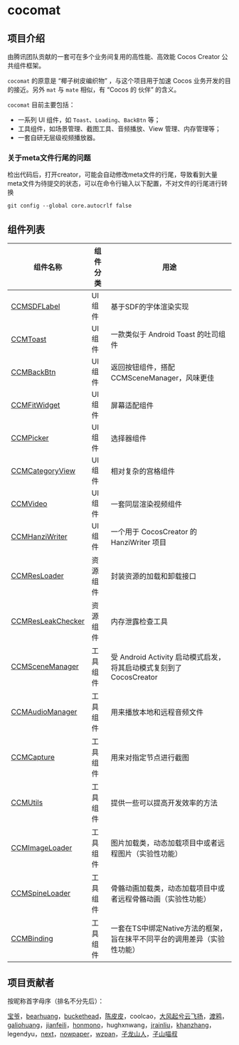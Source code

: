 # cocomat

## 项目介绍

由腾讯团队贡献的一套可在多个业务间复用的高性能、高效能 Cocos Creator 公共组件框架。

`cocomat` 的原意是 “椰子树皮编织物” ，与这个项目用于加速 Cocos 业务开发的目的接近。另外 `mat` 与 `mate` 相似，有 “Cocos 的 伙伴” 的含义。

`cocomat` 目前主要包括：

* 一系列 UI 组件，如 `Toast`、`Loading`、`BackBtn` 等；
* 工具组件，如场景管理、截图工具、音频播放、View 管理、内存管理等；
* 一套自研无层级视频播放器。

### 关于meta文件行尾的问题

检出代码后，打开creator，可能会自动修改meta文件的行尾，导致看到大量meta文件为待提交的状态，可以在命令行输入以下配置，不对文件的行尾进行转换

`git config --global core.autocrlf false`

## 组件列表

| 组件名称 | 组件分类 | 用途 |
|-------| -----| ----- |
| [CCMSDFLabel](#) | UI 组件 | 基于SDF的字体渲染实现 |
| [CCMToast](#) | UI 组件 | 一款类似于 Android Toast 的吐司组件 |
| [CCMBackBtn](#) | UI 组件 | 返回按钮组件，搭配 CCMSceneManager，风味更佳 |
| [CCMFitWidget](#) | UI 组件 | 屏幕适配组件 |
| [CCMPicker](#) | UI 组件 | 选择器组件 |
| [CCMCategoryView](#) | UI 组件 | 相对复杂的宫格组件 |
| [CCMVideo](#) | UI 组件 | 一套同层渲染视频组件 |
| [CCMHanziWriter](#) | UI 组件 | 一个用于 CocosCreator 的 HanziWriter 项目 |
| [CCMResLoader](#) | 资源组件 | 封装资源的加载和卸载接口 |
| [CCMResLeakChecker](#) | 资源组件 | 内存泄露检查工具 |
| [CCMSceneManager](#) | 工具组件 | 受 Android Activity 启动模式启发，将其启动模式复刻到了 CocosCreator |
| [CCMAudioManager](#) | 工具组件 | 用来播放本地和远程音频文件 |
| [CCMCapture](#) | 工具组件 | 用来对指定节点进行截图 |
| [CCMUtils](#) | 工具组件 | 提供一些可以提高开发效率的方法 |
| [CCMImageLoader](#) | 工具组件 | 图片加载类，动态加载项目中或者远程图片（实验性功能） |
| [CCMSpineLoader](#) | 工具组件 | 骨骼动画加载类，动态加载项目中或者远程骨骼动画（实验性功能） |
| [CCMBinding](#) | 工具组件 | 一套在TS中绑定Native方法的框架，旨在抹平不同平台的调用差异（实验性功能） |

## 项目贡献者

按昵称首字母序（排名不分先后）：

[宝爷](https://forum.cocos.org/u/111304)，[bearhuang](https://blog.csdn.net/hbdatouerzi)，[buckethead](https://forum.cocos.org/u/moneycoder)，[陈皮皮](https://gitee.com/ifaswind)，coolcao，[大风起兮云飞扬](https://forum.cocos.org/u/1111926)，[渡鸦](https://forum.cocos.org/u/valiancer)，[galiohuang](https://4ndroidev.github.io/)，[jianfeili](http://lijianfei.com)，[honmono](https://forum.cocos.org/u/1099263878)，hughxnwang，[jrainliu](https://jrainlau.github.io/#/)，[khanzhang](https://github.com/QinGeneral)，legendyu，[next](https://github.com/potato47)，[nowpaper](https://github.com/Nowpaper)，[wzpan](https://github.com/wzpan)，[子龙山人](https://zilongshanren.com/)，[子山喵叔](https://forum.cocos.org/u/smilesnow0)